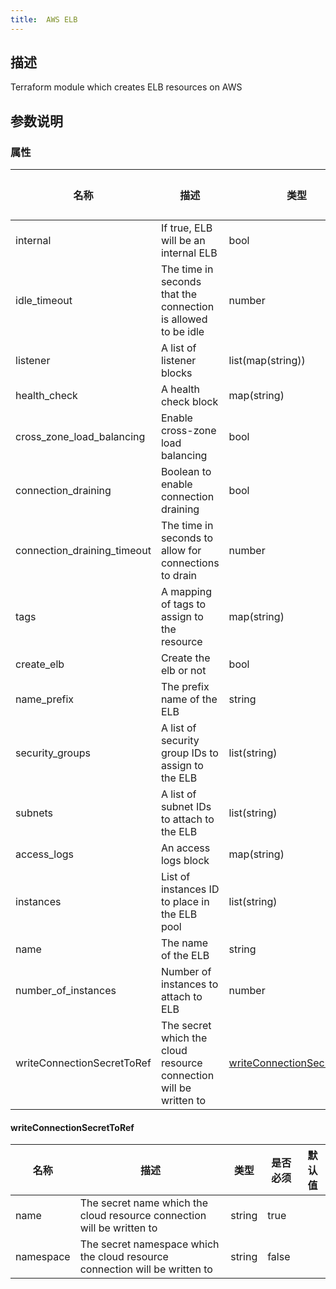 ```yaml
---
title:  AWS ELB
---
```


## 描述

Terraform module which creates ELB resources on AWS

## 参数说明


### 属性

 名称 | 描述 | 类型 | 是否必须 | 默认值 
 ------------ | ------------- | ------------- | ------------- | ------------- 
 internal | If true, ELB will be an internal ELB | bool | false |  
 idle_timeout | The time in seconds that the connection is allowed to be idle | number | false |  
 listener | A list of listener blocks | list(map(string)) | true |  
 health_check | A health check block | map(string) | true |  
 cross_zone_load_balancing | Enable cross-zone load balancing | bool | false |  
 connection_draining | Boolean to enable connection draining | bool | false |  
 connection_draining_timeout | The time in seconds to allow for connections to drain | number | false |  
 tags | A mapping of tags to assign to the resource | map(string) | false |  
 create_elb | Create the elb or not | bool | false |  
 name_prefix | The prefix name of the ELB | string | false |  
 security_groups | A list of security group IDs to assign to the ELB | list(string) | true |  
 subnets | A list of subnet IDs to attach to the ELB | list(string) | true |  
 access_logs | An access logs block | map(string) | false |  
 instances | List of instances ID to place in the ELB pool | list(string) | false |  
 name | The name of the ELB | string | false |  
 number_of_instances | Number of instances to attach to ELB | number | false |  
 writeConnectionSecretToRef | The secret which the cloud resource connection will be written to | [writeConnectionSecretToRef](#writeConnectionSecretToRef) | false |  


#### writeConnectionSecretToRef

 名称 | 描述 | 类型 | 是否必须 | 默认值 
 ------------ | ------------- | ------------- | ------------- | ------------- 
 name | The secret name which the cloud resource connection will be written to | string | true |  
 namespace | The secret namespace which the cloud resource connection will be written to | string | false |  
